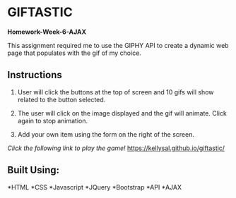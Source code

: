 # GIFTASTIC

**Homework-Week-6-AJAX**

This assignment required me to use the GIPHY API to create a dynamic web page that populates with the gif of my choice.

## Instructions

1. User will click the buttons at the top of screen and 10 gifs will show related to the button selected.

2. The user will click on the image displayed and the gif will animate. Click again to stop animation.

3. Add your own item using the form on the right of the screen.

*Click the following link to play the game!*
https://kellysal.github.io/giftastic/

## Built Using:
*HTML
*CSS
*Javascript
*JQuery
*Bootstrap
*API
*AJAX